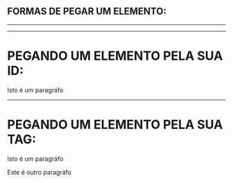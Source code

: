 ##  FORMAS DE PEGAR UM ELEMENTO: 
<script>
    document.getElementById('')                             //   Pegar um elemento pelo seu ID 
    document.getElementsByName('')[]                        //   Pegar um elemento pelo seu NOME 
    document.getElementsByClassName('')[]                   //   Pegar um elemento pelo nome de sua CLASSE 
    document.getElementsByTagName('')[]                     //   Pegar um elemento pelo nome de sua TAG      ( <p> </p>    ,    <div> </div>   ,   <h1> </h1> )
    document.querySelector('')                              //   Pegar um elemento pelo seu seletor no CSS   (identificamos qual TAG iremos pegar e qual id)
</script>
_______________________________________________________________________________________________________________________________________________________________
_______________________________________________________________________________________________________________________________________________________________


#   PEGANDO UM ELEMENTO PELA SUA ID:

<p id="vibes"> Isto é um paragráfo </p>
<script>
var paragráfo = window.document.getElementsById('vibes')
    //      Dentro do parênteses, estamos especificando qual ID iremos pegar.
    //      Não é colocado os colchetes, pois ID é algo único, cada TAG irá possuir um ID diferente!

_______________________________________________________________________________________________________________________________________________________________

#   PEGANDO UM ELEMENTO PELO SEU NAME: 

<h1 name='4lan'> Primeiro título </h1>
<h1 name='4lan'> Segundo título </h1>
<script>
var título = window.document.getElementsByName('nome')[0]
    //      Dentro do parênteses, estamos especificando qual NAME iremos pegar. Como o '4lan' está nos parênteses, os títulos que contem '4lan' serão pegos.
    //      Dentro dos colchetes, estamos especificando qual título iremos pegar, afinal, existem dois NAMES para títulos diferentes.

_______________________________________________________________________________________________________________________________________________________________

#   PEGANDO UM ELEMENTO PELA SUA CLASS: 

<p class='vibes'> Este é o primeiro paragráfo da página </p>
<p class='vibes'> Este é o segundo paragráfo da página </p>
<script>
var paragráfo = window.document.getElementsByClassName('vibes')[0]
    //      Dentro do parênteses, estamos especificando qual CLASS iremos pegar. Como o 'vibes' está nos parênteses, a CLASS que contém o paragráfo será pega.
    //      Dentro dos colchetes, estamos especificando qual paragráfo iremos pegar, afinal, existem duas CLASS paragráfos diferentes.
</script>

_______________________________________________________________________________________________________________________________________________________________

#   PEGANDO UM ELEMENTO PELA SUA TAG:

<p> Isto é um paragráfo </p>
<p> Este é outro paragráfo </p>
<script>
var paragráfo = window.document.getElementsByTagName('p')[0]
    //      Dentro do parênteses, estamos especificando qual TAG iremos pegar. Como o 'p' está nos parênteses, a TAG do paragráfo será pega.
    //      Dentro dos colchetes, estamos especificando qual das 2 TAGS iremos pegar, afinal, existem duas TAGS de paragráfo.
    //      Como o número dentro dos colchetes é "0", o primeiro paragráfo será pego. E caso o número dos colchetes fosse "1", o segundo paragráfo seria pego. 

_______________________________________________________________________________________________________________________________________________________________

#   PEGANDO UM ELEMENTO USANDO: querySelector('')

<p id='vibes'> Este é o primeiro paragráfo </p>
<p class='vibes'> Este é o segundo paragráfo </p>
<script>
var paragráfo2 = document.querySelector('p#vibes')
    //      Dentro do parênteses, precisamos informar a TAG e sua ID. 
    //      É necessário usar a # para especificarmos se é uma ID ou uma CLASS, como estamos usando ID, usaremos a #

>>>>>>>>>>>>>>>>>>>>>>>>>>>>>>>>>>>>>>>>>>>>>>>>>>>>>>>>>>>>>>>>>>>>>>>>>>>>>>>>>>>>>>>>>>>>>>>>>>>>>>>>>>>>>>>>>>>>>>>>>>>>>>>>>>>>>>>>>>>>>>>>>>>>


<script>
var paragráfo1 = document.querySelector('p.vibes')
    //      Dentro do parênteses, precisamos informar a TAG e sua CLASS.
    //      É necessário usar o . para especificarmos se é uma ID ou uma CLASS, como estamos usando a CLASS, usaremos o .        (ponto final)
     



